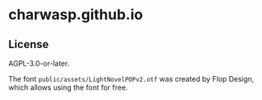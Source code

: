 # charwasp.github.io

## License

AGPL-3.0-or-later.

The font `public/assets/LightNovelPOPv2.otf` was created by Flop Design,
which allows using the font for free.
